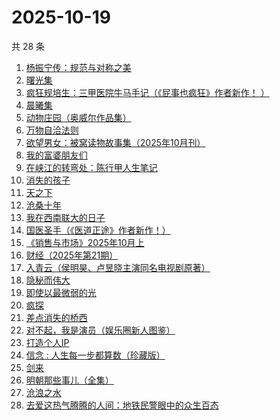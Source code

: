 # 2025-10-19

共 28 条

<!-- BEGIN WEREAD -->
<!-- 最后更新时间 2025-10-19 21:27:25 +0800 -->
1. [杨振宁传：规范与对称之美](https://weread.qq.com/web/bookDetail/4de32520813ab7c7dg0102c1)
1. [曙光集](https://weread.qq.com/web/bookDetail/a6d323f0813ab8831g013e4c)
1. [疯狂规培生：三甲医院牛马手记（《屁事也疯狂》作者新作！ ）](https://weread.qq.com/web/bookDetail/ef332170813aba876g011d57)
1. [晨曦集](https://weread.qq.com/web/bookDetail/57432d4072051c975748318)
1. [动物庄园（奥威尔作品集）](https://weread.qq.com/web/bookDetail/dc432dd059c805dc4045f8a)
1. [万物自洽法则](https://weread.qq.com/web/bookDetail/00f32030813aba87ag018f6c)
1. [欲望男女：被窝读物故事集（2025年10月刊）](https://weread.qq.com/web/bookDetail/a49326d0813aba81ag014c2f)
1. [我的富婆朋友们](https://weread.qq.com/web/bookDetail/ed132f90813aba7efg0129b7)
1. [在峡江的转弯处：陈行甲人生笔记](https://weread.qq.com/web/bookDetail/bca326a0813ab8f5ag016fc1)
1. [消失的孩子](https://weread.qq.com/web/bookDetail/19e325f0813aba772g01570e)
1. [天之下](https://weread.qq.com/web/bookDetail/4de326a0721770aa4de95f4)
1. [沧桑十年](https://weread.qq.com/web/bookDetail/b5f328b07193a030b5fafaf)
1. [我在西南联大的日子](https://weread.qq.com/web/bookDetail/75732a50813ab7be6g0121ac)
1. [国医圣手（《医道正途》作者新作！）](https://weread.qq.com/web/bookDetail/86932020813aba4f4g0151b2)
1. [《销售与市场》2025年10月上](https://weread.qq.com/web/bookDetail/ada32b80813aba8f6g01565d)
1. [财经（2025年第21期）](https://weread.qq.com/web/bookDetail/cb532f50813aba87cg0124c8)
1. [入青云（侯明昊、卢昱晓主演同名电视剧原著）](https://weread.qq.com/web/bookDetail/b0e32480728a9c63b0e69aa)
1. [隐秘而伟大](https://weread.qq.com/web/bookDetail/12c32e2071e7180212c4eb7)
1. [即使以最微弱的光](https://weread.qq.com/web/bookDetail/4de324d0813aba828g011721)
1. [疯探](https://weread.qq.com/web/bookDetail/09232490813ab9ec2g0158fc)
1. [差点消失的桥西](https://weread.qq.com/web/bookDetail/ee532b40813aba80fg0195f5)
1. [对不起，我是演员（娱乐圈新人图鉴）](https://weread.qq.com/web/bookDetail/77032830813aba3e1g0165f4)
1. [打造个人IP](https://weread.qq.com/web/bookDetail/59632900813ab8764g016e55)
1. [信念 : 人生每一步都算数（珍藏版）](https://weread.qq.com/web/bookDetail/9e1326b0813ab8736g0119ec)
1. [剑来](https://weread.qq.com/web/bookDetail/8e5326b07153adcf8e53d42)
1. [明朝那些事儿（全集）](https://weread.qq.com/web/bookDetail/a57325c05c8ed3a57224187)
1. [沧浪之水](https://weread.qq.com/web/bookDetail/7c632ef05a49197c62b53f0)
1. [去爱这热气腾腾的人间：地铁民警眼中的众生百态](https://weread.qq.com/web/bookDetail/77f32c70813aba692g019ed4)
<!-- END WEREAD -->
